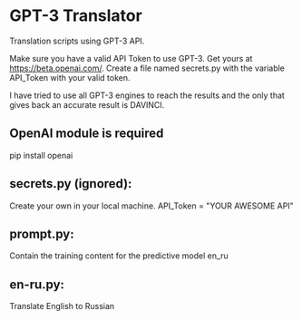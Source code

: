 # GPT-3 Translator
Translation scripts using GPT-3 API.

Make sure you have a valid API Token to use GPT-3. Get yours at https://beta.openai.com/.
Create a file named secrets.py with the variable API_Token with your valid token.

I have tried to use all GPT-3 engines to reach the results and the only that gives back an accurate result is DAVINCI.

## OpenAI module is required
pip install openai

## secrets.py (ignored): 
Create your own in your local machine.
API_Token = "YOUR AWESOME API"

## prompt.py: 
Contain the training content for the predictive model
en_ru

## en-ru.py: 
Translate English to Russian

